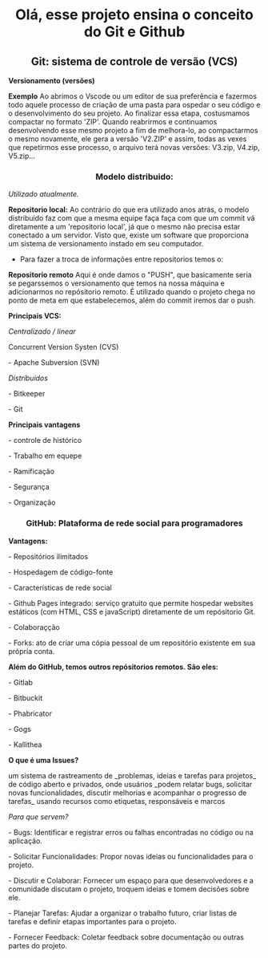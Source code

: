 <h1 align="center">
     Olá, esse projeto ensina o conceito do Git e Github
 </h1>

 <h2 align="center"> Git: sistema de controle de versão (VCS)</h2>

**Versionamento (versões)**

<p>

**Exemplo**
Ao abrimos o Vscode ou um editor de sua preferência e fazermos todo aquele processo de criação de uma pasta para ospedar o seu código e o desenvolvimento do seu projeto. Ao finalizar essa etapa, costusmamos compactar no formato 'ZIP'.
Quando reabrirmos e continuamos desenvolvendo esse mesmo projeto a fim de melhora-lo, ao compactarmos o mesmo novamente, ele gera a versão 'V2.ZIP' e assim, todas as vexes que repetirmos esse processo, o arquivo terá novas versões: V3.zip, V4.zip, V5.zip...

</p>

<h3 align="center">Modelo distribuido:</h3>

_Utilizado atualmente._

**Repositorio local:**
Ao contrário do que era utilizado anos atrás, o modelo distribuido faz com que a mesma equipe faça faça com que um commit vá diretamente a um 'repositorio local', já que o mesmo não precisa estar conectado a um servidor. Visto que, existe um software que proporciona um sistema de versionamento instado em seu computador.

<p></p>

- Para fazer a troca de informações entre repositorios temos o:

**Repositorio remoto**
Aqui é onde damos o "PUSH", que basicamente seria se pegarssemos o versionamento que temos na nossa máquina e adicionarmos no repósitorio remoto.
É utilizado quando o projeto chega no ponto de meta em que estabelecemos, além do commit iremos dar o push.

<p></p>

**Principais VCS:**

_Centralizado / linear_

<p> Concurrent Version Systen (CVS)</p>
<p>- Apache Subversion (SVN)</p>

<p></p>

_Distribuidos_

<p>- Bitkeeper</p>
<p>- Git</p>

<p></p>

**Principais vantagens**

<p>- controle de histórico</p>
<p>- Trabalho em equepe</p>
<p>- Ramificação</p>
<p>- Segurança</p>
<p>- Organização</p>

<p></p>

<h3 align="center">GitHub: Plataforma de rede social para programadores</h3>

**Vantagens:**

<p>- Repositórios ilimitados</p>
<p>- Hospedagem de código-fonte</p>
<p>- Características de rede social</p>
<p>- Github Pages integrado: serviço gratuito que permite hospedar websites estáticos (com HTML, CSS e javaScript) diretamente de um repósitorio Git.</p>
<p>- Colaboraçção</p>
<p>- Forks: ato de criar uma cópia pessoal de um repositório existente em sua própria conta.</p>

<p></p>

**Além do GitHub, temos outros repósitorios remotos. São eles:**

<p>- Gitlab</p>
<p>- Bitbuckit</p>
<p>- Phabricator</p>
<p>- Gogs</p>
<p>- Kallithea</p>

 **O que é uma Issues?**

<p>um sistema de rastreamento de _problemas, ideias e tarefas para projetos_ de código aberto e privados, onde usuários _podem relatar bugs, solicitar novas funcionalidades, discutir melhorias e acompanhar o progresso de tarefas_ usando recursos como etiquetas, responsáveis e marcos</p>

 _Para que servem?_

<p>- Bugs: Identificar e registrar erros ou falhas encontradas no código ou na aplicação.</p>
<p>- Solicitar Funcionalidades: Propor novas ideias ou funcionalidades para o projeto. </p>
<p>- Discutir e Colaborar: Fornecer um espaço para que desenvolvedores e a comunidade discutam o projeto, troquem ideias e tomem decisões sobre ele. </p>
<p>- Planejar Tarefas: Ajudar a organizar o trabalho futuro, criar listas de tarefas e definir etapas importantes para o projeto.</p>
<p>- Fornecer Feedback: Coletar feedback sobre documentação ou outras partes do projeto. </p>